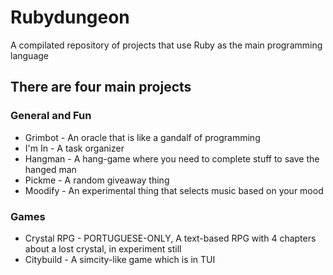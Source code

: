 # Rubydungeon
A compilated repository of projects that use Ruby as the main programming language


## There are four main projects

### General and Fun
- Grimbot - An oracle that is like a gandalf of programming
- I'm In - A task organizer
- Hangman - A hang-game where you need to complete stuff to save the hanged man
- Pickme - A random giveaway thing
- Moodify - An experimental thing that selects music based on your mood

### Games
- Crystal RPG - PORTUGUESE-ONLY, A text-based RPG with 4 chapters about a lost crystal, in experiment still
- Citybuild - A simcity-like game which is in TUI
